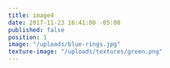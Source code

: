 ```yaml
---
title: image4
date: 2017-11-23 16:41:00 -05:00
published: false
position: 1
image: "/uploads/blue-rings.jpg"
texture-image: "/uploads/textures/green.png"
---
```



